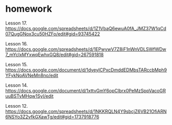 # homework
Lesson 17.
https://docs.google.com/spreadsheets/d/1Z1VbaQ6ewuA0fA_JMZ37W1qCd07QugGNox3cu50HZFo/edit#gid=93745422

Lesson 16.
https://docs.google.com/spreadsheets/d/1EPwywV7Z8iF1nWnVDLSWfWDw7_mYcIxMYxwqEwhxGQ8/edit#gid=267591818

Lesson 15.
https://docs.google.com/document/d/1dyeyICPxcDmddEDMbsTARccbMph9YFykNoAVNeMn8no/edit

Lesson 14.
https://docs.google.com/document/d/1xttvGmY6opClbrx0PeMzSppVacoGRuuBSTyMHqw1SyI/edit

Lesson 12.
https://docs.google.com/spreadsheets/d/1NKKRQLN4Y9sbcjZ6VB21OfiARN6NSYo3Z2vfkGXawTg/edit#gid=1737918776
